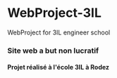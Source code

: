 # WebProject-3IL
WebProject for 3IL engineer school 

<h3> Site web a but non lucratif </h3>
<h4> Projet réalisé à l'école 3IL à Rodez </h4>
